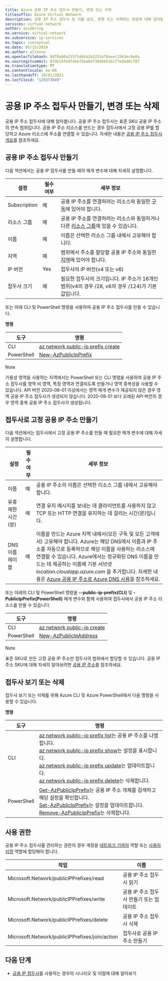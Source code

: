 ```yaml
---
title: Azure 공용 IP 주소 접두사 만들기, 변경 또는 삭제
titlesuffix: Azure Virtual Network
description: 공용 IP 주소 접두사 및 이를 생성, 변경 또는 삭제하는 방법에 대해 알아봅니다.
services: virtual-network
author: asudbring
ms.service: virtual-network
ms.subservice: ip-services
ms.topic: conceptual
ms.date: 05/13/2019
ms.author: allensu
ms.openlocfilehash: 9d70a60a115f1ddcb2b2253a78aeec1563ec8e8a
ms.sourcegitcommit: 87de14fe9fdee75ea64f30ebb516cf7edad0cf87
ms.translationtype: MT
ms.contentlocale: ko-KR
ms.lasthandoff: 10/01/2021
ms.locfileid: "129373049"
---
```

# <a name="create-change-or-delete-a-public-ip-address-prefix"></a>공용 IP 주소 접두사 만들기, 변경 또는 삭제

공용 IP 주소 접두사에 대해 알아봅니다. 공용 IP 주소 접두사는 표준 SKU 공용 IP 주소의 연속 범위입니다.  공용 IP 주소 리소스를 만드는 경우 접두사에서 고정 공용 IP를 할당하고 Azure 리소스에 주소를 연결할 수 있습니다. 자세한 내용은 [공용 IP 주소 접두사 개요](public-ip-address-prefix.md)를 참조하세요.

## <a name="create-a-public-ip-address-prefix"></a>공용 IP 주소 접두사 만들기

다음 섹션에서는 공용 IP 접두사를 만들 때의 매개 변수에 대해 자세히 설명합니다.

   |설정|필수 여부|세부 정보|
   |---|---|---|
   |Subscription|예|공용 IP 주소를 연결하려는 리소스와 동일한 [구독](../../azure-glossary-cloud-terminology.md?toc=%2fazure%2fvirtual-network%2ftoc.json#subscription)에 있어야 합니다.|
   |리소스 그룹|예|공용 IP 주소를 연결하려는 리소스와 동일하거나 다른 [리소스 그룹](../../azure-glossary-cloud-terminology.md?toc=%2fazure%2fvirtual-network%2ftoc.json#resource-group)에 있을 수 있습니다.|
   |이름|예|이름은 선택한 리소스 그룹 내에서 고유해야 합니다.|
   |지역|예|범위에서 주소를 할당할 공용 IP 주소와 동일한 [지역](https://azure.microsoft.com/regions)에 있어야 합니다.|
   |IP 버전|Yes| 접두사의 IP 버전(v4 또는 v6)
   |접두사 크기|예| 필요한 접두사의 크기입니다. IP 주소가 16개인 범위(v4의 경우 /28, v6의 경우 /124)가 기본값입니다.

또는 아래 CLI 및 PowerShell 명령을 사용하여 공용 IP 주소 접두사를 만들 수 있습니다.

**명령**

|도구|명령|
|---|---|
|CLI|[az network public-ip prefix create](/cli/azure/network/public-ip/prefix#az_network_public_ip_prefix_create)|
|PowerShell|[New-AzPublicIpPrefix](/powershell/module/az.network/new-azpublicipprefix)|

>[!NOTE]
>가용성 영역을 사용하는 지역에서는 PowerShell 또는 CLI 명령을 사용하여 공용 IP 주소 접두사를 영역 비 영역, 특정 영역과 연결되도록 만들거나 영역 중복성을 사용할 수 있습니다.  API 버전 2020-08-01 이상에서는 영역 매개 변수가 제공되지 않은 경우 영역 공용 IP 주소 접두사가 생성되지 않습니다. 2020-08-01 보다 오래된 API 버전의 경우 영역 중복 공용 IP 주소 접두사가 생성됩니다. 

## <a name="create-a-static-public-ip-address-from-a-prefix"></a>접두사로 고정 공용 IP 주소 만들기

다음 섹션에서는 접두사에서 고정 공용 IP 주소를 만들 때 필요한 매개 변수에 대해 자세히 설명합니다.

   |설정|필수 여부|세부 정보|
   |---|---|---|
   |이름|예|공용 IP 주소의 이름은 선택한 리소스 그룹 내에서 고유해야 합니다.|
   |유휴 제한 시간(분)|예|연결 유지 메시지를 보내는 데 클라이언트를 사용하지 않고 TCP 또는 HTTP 연결을 유지하는 데 걸리는 시간(분)입니다. |
   |DNS 이름 레이블|예|이름을 만드는 Azure 지역 내에서(모든 구독 및 모든 고객에서) 고유해야 합니다. Azure는 해당 DNS에서 이름과 IP 주소를 자동으로 등록하므로 해당 이름을 사용하는 리소스에 연결할 수 있습니다. Azure에서는 정규화된 DNS 이름을 만드는 데 제공하는 이름에 기본 서브넷 *location.cloudapp.azure.com* 을 추가합니다. 자세한 내용은 [Azure 공용 IP 주소로 Azure DNS 사용](../../dns/dns-custom-domain.md?toc=%2fazure%2fvirtual-network%2ftoc.json#public-ip-address)을 참조하세요.|

또는 아래의 CLI 및 PowerShell 명령을 **--public-ip-prefix(CLI)** 및 **-PublicIpPrefix(PowerShell)** 매개 변수와 함께 사용하여 접두사에서 공용 IP 주소 리소스를 만들 수 있습니다. 

|도구|명령|
|---|---|
|CLI|[az network public-ip create](/cli/azure/network/public-ip#az_network_public_ip_create)|
|PowerShell|[New-AzPublicIpAddress](/powershell/module/az.network/new-azpublicipaddress)|

>[!NOTE]
>표준 SKU로 만든 고정 공용 IP 주소만 접두사의 범위에서 할당할 수 있습니다. 공용 IP 주소 SKU에 대해 자세히 알아보려면 [공용 IP 주소](public-ip-addresses.md#public-ip-addresses)를 참조하세요.

## <a name="view-or-delete-a-prefix"></a>접두사 보기 또는 삭제

접두사 보기 또는 삭제를 위해 Azure CLI 및 Azure PowerShell에서 다음 명령을 사용할 수 있습니다.

**명령**

|도구|명령|
|---|---|
|CLI|[az network public-ip prefix list](/cli/azure/network/public-ip/prefix#az_network_public_ip_prefix_list)는 공용 IP 주소를 나열합니다.<br>[az network public-ip prefix show](/cli/azure/network/public-ip/prefix#az_network_public_ip_prefix_show)는 설정을 표시합니다.<br> [az network public-ip prefix update](/cli/azure/network/public-ip/prefix#az_network_public_ip_prefix_update)는 업데이트합니다.<br>[az network public-ip prefix delete](/cli/azure/network/public-ip/prefix#az_network_public_ip_prefix_delete)는 삭제합니다.|
|PowerShell|[Get-AzPublicIpPrefix](/powershell/module/az.network/get-azpublicipprefix)는 공용 IP 주소 개체를 검색하고 해당 설정을 확인합니다.<br>[Set-AzPublicIpPrefix](/powershell/module/az.network/set-azpublicipprefix)는 설정을 업데이트합니다.<br> [Remove-AzPublicIpPrefix](/powershell/module/az.network/remove-azpublicipprefix)는 삭제합니다.|

## <a name="permissions"></a>사용 권한

공용 IP 주소 접두사를 관리하는 권한의 경우 계정을 [네트워크 기여자](../../role-based-access-control/built-in-roles.md?toc=%2fazure%2fvirtual-network%2ftoc.json#network-contributor) 역할 또는 [사용자 지정](../../role-based-access-control/custom-roles.md?toc=%2fazure%2fvirtual-network%2ftoc.json) 역할에 할당해야 합니다. 

| 작업                                                            | 이름                                                           |
| ---------                                                         | -------------                                                  |
| Microsoft.Network/publicIPPrefixes/read                           | 공용 IP 주소 접두사 읽기                                |
| Microsoft.Network/publicIPPrefixes/write                          | 공용 IP 주소 접두사 만들기 또는 업데이트                    |
| Microsoft.Network/publicIPPrefixes/delete                         | 공용 IP 주소 접두사 삭제                              |
|Microsoft.Network/publicIPPrefixes/join/action                     | 접두사로 공용 IP 주소 만들기 |

## <a name="next-steps"></a>다음 단계

- [공용 IP 접두사](public-ip-address-prefix.md)를 사용하는 경우의 시나리오 및 이점에 대해 알아보기
